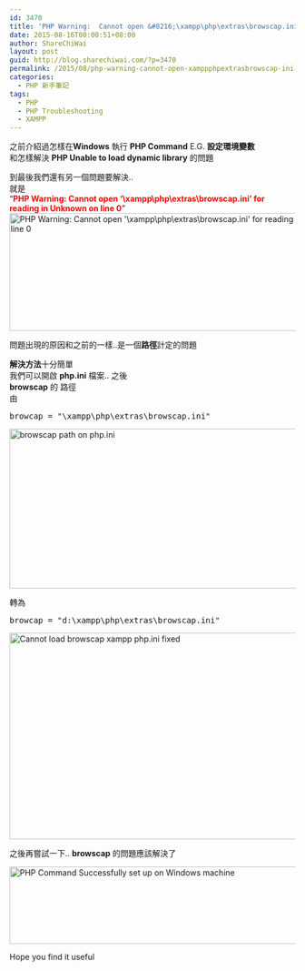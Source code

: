 ```yaml
---
id: 3470
title: 'PHP Warning:  Cannot open &#8216;\xampp\php\extras\browscap.ini&#8217; for reading in'
date: 2015-08-16T00:00:51+08:00
author: ShareChiWai
layout: post
guid: http://blog.sharechiwai.com/?p=3470
permalink: /2015/08/php-warning-cannot-open-xamppphpextrasbrowscap-ini-for-reading-in/
categories:
  - PHP 新手筆記
tags:
  - PHP
  - PHP Troubleshooting
  - XAMPP
---
```

之前介紹過怎樣在**Windows** 執行 **PHP Command** E.G. **設定環境變數**  
和怎樣解決 **PHP Unable to load dynamic library** 的問題

到最後我們還有另一個問題要解決..  
就是  
&#8220;**<span style="color: #ff0000;">PHP Warning: Cannot open &#8216;\xampp\php\extras\browscap.ini&#8217; for reading in Unknown on line 0</span>**&#8221;  
<img class="alignnone" src="https://i0.wp.com/farm1.static.flickr.com/261/20155284838_249332e932_z.jpg?resize=625%2C207" alt="PHP Warning:  Cannot open '\xampp\php\extras\browscap.ini' for reading in Unknown on line 0" width="625" height="207" data-recalc-dims="1" /> 

問題出現的原因和之前的一樣..是一個**路徑**計定的問題

**解決方法**十分簡單  
我們可以開啟 **php.ini** 檔案.. 之後  
**browscap** 的 路徑  
由

<pre>browcap = "\xampp\php\extras\browscap.ini"
</pre>

<img class="alignnone" src="https://i2.wp.com/farm1.static.flickr.com/522/20317059316_5530d370ca_z.jpg?resize=544%2C281" alt="browscap path on php.ini" width="544" height="281" data-recalc-dims="1" /> 

轉為

<pre>browcap = "d:\xampp\php\extras\browscap.ini"
</pre>

<img class="alignnone" src="https://i0.wp.com/farm1.static.flickr.com/361/20178424318_ab25a6ef30_z.jpg?resize=543%2C363" alt="Cannot load browscap xampp php.ini fixed" width="543" height="363" data-recalc-dims="1" /> 

之後再嘗試一下.. **browscap** 的問題應該解決了

<img class="alignnone" src="https://i0.wp.com/farm1.static.flickr.com/426/20334825372_cbe694f479_z.jpg?resize=582%2C136" alt="PHP Command Successfully set up on Windows machine" width="582" height="136" data-recalc-dims="1" /> 

Hope you find it useful